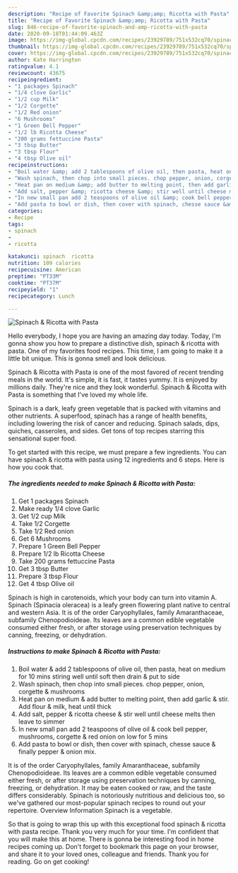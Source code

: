 ```yaml
---
description: "Recipe of Favorite Spinach &amp;amp; Ricotta with Pasta"
title: "Recipe of Favorite Spinach &amp;amp; Ricotta with Pasta"
slug: 846-recipe-of-favorite-spinach-and-amp-ricotta-with-pasta
date: 2020-09-18T01:44:09.463Z
image: https://img-global.cpcdn.com/recipes/23929789/751x532cq70/spinach-ricotta-with-pasta-recipe-main-photo.jpg
thumbnail: https://img-global.cpcdn.com/recipes/23929789/751x532cq70/spinach-ricotta-with-pasta-recipe-main-photo.jpg
cover: https://img-global.cpcdn.com/recipes/23929789/751x532cq70/spinach-ricotta-with-pasta-recipe-main-photo.jpg
author: Kate Harrington
ratingvalue: 4.1
reviewcount: 43675
recipeingredient:
- "1 packages Spinach"
- "1/4 clove Garlic"
- "1/2 cup Milk"
- "1/2 Corgette"
- "1/2 Red onion"
- "6 Mushrooms"
- "1 Green Bell Pepper"
- "1/2 lb Ricotta Cheese"
- "200 grams fettuccine Pasta"
- "3 tbsp Butter"
- "3 tbsp Flour"
- "4 tbsp Olive oil"
recipeinstructions:
- "Boil water &amp; add 2 tablespoons of olive oil, then pasta, heat on medium for 10 mins stiring well until soft then drain &amp; put to side"
- "Wash spinach, then chop into small pieces. chop pepper, onion, corgette &amp; mushrooms"
- "Heat pan on medium &amp; add butter to melting point, then add garlic &amp; stir. Add flour &amp; milk, heat until thick"
- "Add salt, pepper &amp; ricotta cheese &amp; stir well until cheese melts then leave to simmer"
- "In new small pan add 2 teaspoons of olive oil &amp; cook bell pepper, mushrooms, corgette &amp; red onion on low for 5 mins"
- "Add pasta to bowl or dish, then cover with spinach, chesse sauce &amp; finally pepper &amp; onion mix."
categories:
- Recipe
tags:
- spinach
- 
- ricotta

katakunci: spinach  ricotta 
nutrition: 109 calories
recipecuisine: American
preptime: "PT33M"
cooktime: "PT37M"
recipeyield: "1"
recipecategory: Lunch

---
```



![Spinach &amp; Ricotta with Pasta](https://img-global.cpcdn.com/recipes/23929789/751x532cq70/spinach-ricotta-with-pasta-recipe-main-photo.jpg)

Hello everybody, I hope you are having an amazing day today. Today, I'm gonna show you how to prepare a distinctive dish, spinach &amp; ricotta with pasta. One of my favorites food recipes. This time, I am going to make it a little bit unique. This is gonna smell and look delicious.

Spinach &amp; Ricotta with Pasta is one of the most favored of recent trending meals in the world. It's simple, it is fast, it tastes yummy. It is enjoyed by millions daily. They're nice and they look wonderful. Spinach &amp; Ricotta with Pasta is something that I've loved my whole life.

Spinach is a dark, leafy green vegetable that is packed with vitamins and other nutrients. A superfood, spinach has a range of health benefits, including lowering the risk of cancer and reducing. Spinach salads, dips, quiches, casseroles, and sides. Get tons of top recipes starring this sensational super food.


To get started with this recipe, we must prepare a few ingredients. You can have spinach &amp; ricotta with pasta using 12 ingredients and 6 steps. Here is how you cook that.

<!--inarticleads1-->

##### The ingredients needed to make Spinach &amp; Ricotta with Pasta:

1. Get 1 packages Spinach
1. Make ready 1/4 clove Garlic
1. Get 1/2 cup Milk
1. Take 1/2 Corgette
1. Take 1/2 Red onion
1. Get 6 Mushrooms
1. Prepare 1 Green Bell Pepper
1. Prepare 1/2 lb Ricotta Cheese
1. Take 200 grams fettuccine Pasta
1. Get 3 tbsp Butter
1. Prepare 3 tbsp Flour
1. Get 4 tbsp Olive oil


Spinach is high in carotenoids, which your body can turn into vitamin A. Spinach (Spinacia oleracea) is a leafy green flowering plant native to central and western Asia. It is of the order Caryophyllales, family Amaranthaceae, subfamily Chenopodioideae. Its leaves are a common edible vegetable consumed either fresh, or after storage using preservation techniques by canning, freezing, or dehydration. 

<!--inarticleads2-->

##### Instructions to make Spinach &amp; Ricotta with Pasta:

1. Boil water &amp; add 2 tablespoons of olive oil, then pasta, heat on medium for 10 mins stiring well until soft then drain &amp; put to side
1. Wash spinach, then chop into small pieces. chop pepper, onion, corgette &amp; mushrooms
1. Heat pan on medium &amp; add butter to melting point, then add garlic &amp; stir. Add flour &amp; milk, heat until thick
1. Add salt, pepper &amp; ricotta cheese &amp; stir well until cheese melts then leave to simmer
1. In new small pan add 2 teaspoons of olive oil &amp; cook bell pepper, mushrooms, corgette &amp; red onion on low for 5 mins
1. Add pasta to bowl or dish, then cover with spinach, chesse sauce &amp; finally pepper &amp; onion mix.


It is of the order Caryophyllales, family Amaranthaceae, subfamily Chenopodioideae. Its leaves are a common edible vegetable consumed either fresh, or after storage using preservation techniques by canning, freezing, or dehydration. It may be eaten cooked or raw, and the taste differs considerably. Spinach is notoriously nutritious and delicious too, so we&#39;ve gathered our most-popular spinach recipes to round out your repertoire. Overview Information Spinach is a vegetable. 

So that is going to wrap this up with this exceptional food spinach &amp; ricotta with pasta recipe. Thank you very much for your time. I'm confident that you will make this at home. There is gonna be interesting food in home recipes coming up. Don't forget to bookmark this page on your browser, and share it to your loved ones, colleague and friends. Thank you for reading. Go on get cooking!
